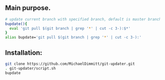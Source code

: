 ## Main purpose.
```bash
# update current branch with specified branch, default is master branch.
bupdate(){
  eval 'git pull $(git branch | grep '*' | cut -c 3-):$*'
}
alias bupdate='git pull $(git branch | grep '*' | cut -c 3-):'
```

## Installation: 
```bash
git clone https://github.com/MichaelDimmitt/git-updater.git
. git-updater/script.sh
bupdate
```
